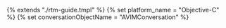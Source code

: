 {% extends "./rtm-guide.tmpl" %}
{% set platform_name = "Objective-C" %}
{% set conversationObjectName = "AVIMConversation" %}
